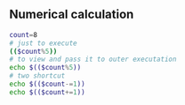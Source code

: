 ## Numerical calculation

```bash
count=8  
# just to execute
(($count%5))
# to view and pass it to outer executation
echo $(($count%5))
# two shortcut
echo $(($count-=1))
echo $(($count+=1))
```